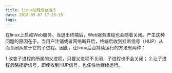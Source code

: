 ```yaml
---
title: linux进程后台运行
date: 2018-05-07 17:25:15
tags:
---
```


在linux上启动Web服务，当退出终端后，Web服务进程也会随着关闭。产生这种问题的原因在于，当用户注销或者网络断开后，终端后收到挂断信号（HUP）从而关闭从属于它的子进程。因此，让linux后台持续运行的方法有两种：

1.改变子进程的所属的父进程，只要父进程不关闭，子进程也不会关闭；
2.让子进程忽略挂断信号，即使收到HUP信号，也任性地继续运行。

